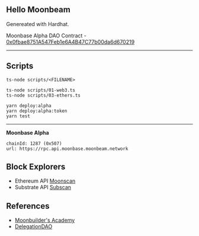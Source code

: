 Hello Moonbeam
---

Genereated with Hardhat.

Moonbase Alpha DAO Contract - [0x0fbae8751A547Feb1e6A4B47C77b00da6d670219](https://moonbase.moonscan.io/address/0x0fbae8751A547Feb1e6A4B47C77b00da6d670219)

---

## Scripts

```
ts-node scripts/<FILENAME>

ts-node scripts/01-web3.ts
ts-node scripts/03-ethers.ts
```

```
yarn deploy:alpha
yarn deploy:alpha:token
yarn test
```

---

**Moonbase Alpha**

```
chainId: 1287 (0x507)
url: https://rpc.api.moonbase.moonbeam.network
```

## Block Explorers

- Ethereum API [Moonscan](https://moonbase.moonscan.io/)
- Substrate API [Subscan](https://moonbase.subscan.io/)

## References

- [Moonbuilder's Academy](https://academy.moonbeam.network/)
- [DelegationDAO](https://github.com/hyd628/moonbeam-intro-course-scripts/blob/main/week6/DelegationDAO.sol)